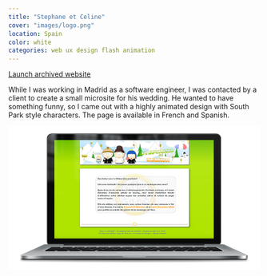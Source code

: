 ```yaml
---
title: "Stephane et Celine"
cover: "images/logo.png"
location: Spain
color: white
categories: web ux design flash animation
---
```


<p class="align-center">
<a class="btn" href="http://work.joanmira.com/webs/stephane/" target="_blank">Launch archived website</a></p>

While I was working in Madrid as a software engineer, I was contacted by a client to create a small microsite for his wedding. He wanted to have  something funny, so I came out with a highly animated design with South Park style characters. The page is available in French and Spanish.

![](./images/1.jpg)
